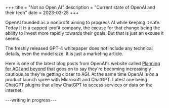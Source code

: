 +++
title = "Not so Open AI"
description = "Current state of OpenAI and their tech"
date = 2023-03-25
+++

OpenAI founded as a nonprofit aiming to progress AI while keeping it safe. Today it is a capped-profit company, the excuse for that change being the ability to invest more rapidly towards their goals. But that is just an excuse it seems.

The freshly released GPT-4 whitepaper does not include any technical details, even the model size. It is just a marketing article.

Here is one of the latest blog posts from OpenAI's website called [Planning for AGI and beyond](https://openai.com/blog/planning-for-agi-and-beyond) that goes on to say they're becoming increasingly cautious as they're getting closer to AGI. At the same time OpenAI is on a product launch spree with Microsoft and ChatGPT. Latest one being ChatGPT plugins that allow ChatGPT to access services or data on the internet.

---writing in progress---
